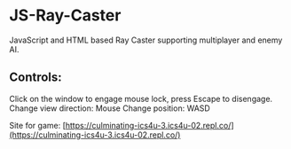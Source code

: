 # JS-Ray-Caster
JavaScript and HTML based Ray Caster supporting multiplayer and enemy AI.

## Controls:
Click on the window to engage mouse lock, press Escape to disengage.
Change view direction: Mouse
Change position: WASD

Site for game: [https://culminating-ics4u-3.ics4u-02.repl.co/](https://culminating-ics4u-3.ics4u-02.repl.co/)
